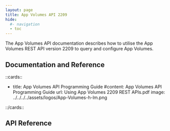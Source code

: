 ```yaml
---
layout: page
title: App Volumes API 2209
hide:
  #- navigation
  - toc
---
```


The App Volumes API documentation describes how to utilise the App Volumes REST API version 2209 to query and configure App Volumes.

## Documentation and Reference

::cards::

- title: App Volumes API Programming Guide
  #content: App Volumes API Programming Guide
  url: Using App Volumes 2209 REST APIs.pdf
  image: ../../../../assets/logos/App-Volumes-h-lm.png

::/cards::

## API Reference

<swagger-ui src="swagger.json"/>
